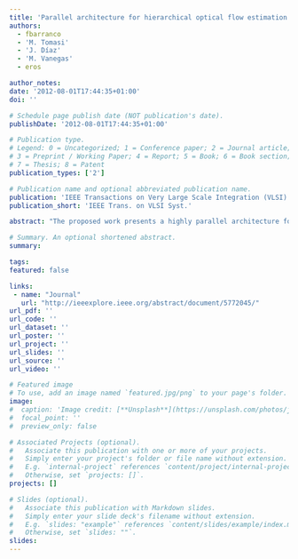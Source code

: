```yaml
---
title: 'Parallel architecture for hierarchical optical flow estimation based on FPGA'
authors:
  - fbarranco
  - 'M. Tomasi'
  - 'J. Díaz'
  - 'M. Vanegas'
  - eros

author_notes:
date: '2012-08-01T17:44:35+01:00'
doi: ''

# Schedule page publish date (NOT publication's date).
publishDate: '2012-08-01T17:44:35+01:00'

# Publication type.
# Legend: 0 = Uncategorized; 1 = Conference paper; 2 = Journal article;
# 3 = Preprint / Working Paper; 4 = Report; 5 = Book; 6 = Book section;
# 7 = Thesis; 8 = Patent
publication_types: ['2']

# Publication name and optional abbreviated publication name.
publication: 'IEEE Transactions on Very Large Scale Integration (VLSI) Systems'
publication_short: 'IEEE Trans. on VLSI Syst.'

abstract: "The proposed work presents a highly parallel architecture for motion estimation. Our system implements the well-known Lucas and Kanade algorithm with the multi-scale extension for the computation of large motion estimations in a dedicated device field-programmable gate array (FPGA). Our system achieves 270 frames per second for a 640× 480 resolution in the best case of the mono-scale implementation and 32 frames per second for the multi-scale one, fulfilling the requirements for a real-time system. We describe the system architecture, address the evaluation of the accuracy with well-known benchmark sequences (including a comparative study), and show the main hardware resources used."

# Summary. An optional shortened abstract.
summary:

tags:
featured: false

links:
 - name: "Journal"
   url: "http://ieeexplore.ieee.org/abstract/document/5772045/"
url_pdf: ''
url_code: ''
url_dataset: ''
url_poster: ''
url_project: ''
url_slides: ''
url_source: ''
url_video: ''

# Featured image
# To use, add an image named `featured.jpg/png` to your page's folder.
image:
#  caption: 'Image credit: [**Unsplash**](https://unsplash.com/photos/jdD8gXaTZsc)'
#  focal_point: ''
#  preview_only: false

# Associated Projects (optional).
#   Associate this publication with one or more of your projects.
#   Simply enter your project's folder or file name without extension.
#   E.g. `internal-project` references `content/project/internal-project/index.md`.
#   Otherwise, set `projects: []`.
projects: []

# Slides (optional).
#   Associate this publication with Markdown slides.
#   Simply enter your slide deck's filename without extension.
#   E.g. `slides: "example"` references `content/slides/example/index.md`.
#   Otherwise, set `slides: ""`.
slides:
---
```

